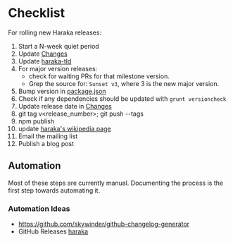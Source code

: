 # Checklist

For rolling new Haraka releases:

1. Start a N-week quiet period
1. Update [Changes](Changes)
1. Update [haraka-tld](https://github.com/haraka/haraka-tld)
1. For major version releases:
    * check for waiting PRs for that milestone version.
    * Grep the source for: `Sunset v3`, where 3 is the new major version.
1. Bump version in [package.json](https://github.com/haraka/Haraka/blob/master/package.json)
1. Check if any dependencies should be updated with `grunt versioncheck`
1. Update release date in [Changes](https://github.com/haraka/Haraka/blob/master/Changes)
1. git tag v<release_number>; git push --tags
1. npm publish
1. update [haraka's wikipedia page](https://en.wikipedia.org/wiki/Haraka_(software))
1. Email the mailing list
1. Publish a blog post

## Automation

Most of these steps are currently manual. Documenting the process is the first step towards automating it.

### Automation Ideas
* https://github.com/skywinder/github-changelog-generator
* GitHub Releases [haraka](https://github.com/haraka/Haraka/releases)